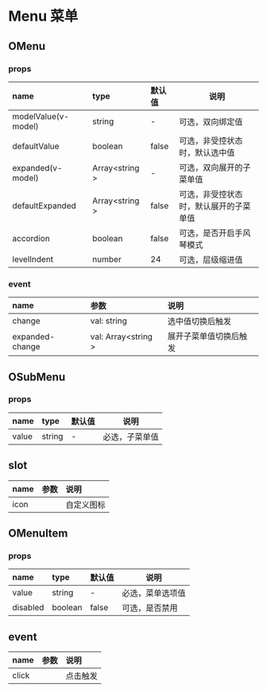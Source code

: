# Menu 菜单

## OMenu

### props

| name                | type            | 默认值 | 说明                                   |
| :------------------ | :-------------- | :----- | -------------------------------------- |
| modelValue(v-model) | string          | -      | 可选，双向绑定值                       |
| defaultValue        | boolean         | false  | 可选，非受控状态时，默认选中值         |
| expanded(v-model)   | Array<string \> | -      | 可选，双向展开的子菜单值               |
| defaultExpanded     | Array<string \> | false  | 可选，非受控状态时，默认展开的子菜单值 |
| accordion           | boolean         | false  | 可选，是否开启手风琴模式               |
| levelIndent         | number          | 24     | 可选，层级缩进值                       |

### event

| name            | 参数                 | 说明                   |
| :-------------- | :------------------- | :--------------------- |
| change          | val: string          | 选中值切换后触发       |
| expanded-change | val: Array<string \> | 展开子菜单值切换后触发 |

## OSubMenu

### props

| name  | type   | 默认值 | 说明           |
| :---- | :----- | :----- | -------------- |
| value | string | -      | 必选，子菜单值 |

## slot

| name | 参数 | 说明       |
| :--- | :--- | :--------- |
| icon |      | 自定义图标 |

## OMenuItem

### props

| name     | type    | 默认值 | 说明             |
| :------- | :------ | :----- | ---------------- |
| value    | string  | -      | 必选，菜单选项值 |
| disabled | boolean | false  | 可选，是否禁用   |

## event

| name  | 参数 | 说明     |
| :---- | :--- | :------- |
| click |      | 点击触发 |
